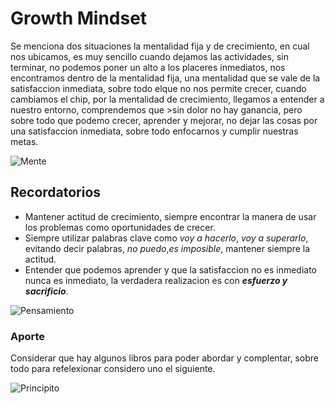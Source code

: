 # Growth Mindset
Se menciona dos situaciones la mentalidad fija y de crecimiento, en cual nos ubicamos, es muy sencillo cuando dejamos las actividades, sin terminar, no podemos poner un alto a los placeres inmediatos, nos encontramos dentro de la mentalidad fija, una mentalidad que se vale de la satisfaccion inmediata, sobre todo elque no nos permite crecer, cuando cambiamos el chip, por la mentalidad de crecimiento, llegamos a entender a nuestro entorno, comprendemos que >sin dolor no hay ganancia, pero sobre todo que podemo crecer, aprender y mejorar, no dejar las cosas por una satisfaccion inmediata, sobre todo enfocarnos y cumplir nuestras metas.

![Mente](https://encrypted-tbn0.gstatic.com/images?q=tbn:ANd9GcQQLTcSXZb7IaHqwLU0cn7CI-x5tsQJTADDxw&s) 
## Recordatorios
* Mantener actitud de crecimiento, siempre encontrar la manera de usar los problemas como oportunidades de crecer.
* Siempre utilizar palabras clave como *voy a hacerlo*, *voy a superarlo*, evitando decir palabras, _no puedo_,_es imposible_, mantener siempre la actitud.
* Entender que podemos aprender y que la satisfaccion no es inmediato nunca es inmediato, la verdadera realizacion es con ***esfuerzo y sacrificio***.

![Pensamiento](https://lcpsicologos.com/wp-content/uploads/42233113_l.png)
### Aporte
Considerar que hay algunos libros para poder abordar y complentar, sobre todo para refelexionar considero uno el siguiente.

![Principito](https://covers.storytel.com/jpg-640/9783986770501.17806f10-e56f-49e0-a54f-bb58c0ea6f25?optimize=high&quality=70)
